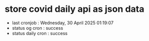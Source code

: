 # store covid daily api as json data

- last cronjob : Wednesday, 30 April 2025 01:19:07
- status og cron : success
- status daily cron : success
      
      